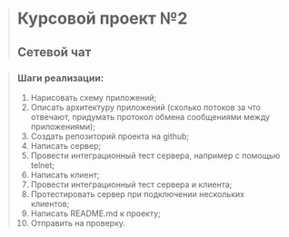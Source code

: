 > # Курсовой проект №2
> ## Сетевой чат

> ### Шаги реализации:
> 1. Нарисовать схему приложений; 
> 2. Описать архитектуру приложений (сколько потоков за что отвечают, придумать протокол обмена сообщениями между приложениями); 
> 3. Создать репозиторий проекта на github; 
> 4. Написать сервер;
> 5. Провести интеграционный тест сервера, например с помощью telnet;
> 6. Написать клиент;
> 7. Провести интеграционный тест сервера и клиента;
> 8. Протестировать сервер при подключении нескольких клиентов; 
> 9. Написать README.md к проекту; 
> 10. Отправить на проверку.
